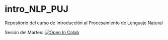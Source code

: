 # intro_NLP_PUJ

Repositorio del curso de Introducción al Procesamiento de Lenguaje Natural


Sesión del Martes: [![Open In Colab](https://colab.research.google.com/assets/colab-badge.svg)](https://colab.research.google.com/github/profesanti/intro_NLP_PUJ/blob/main/Martes/SVD-NMF_est.ipynb)

